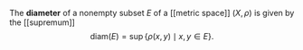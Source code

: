 The **diameter** of a nonempty subset $E$ of a [[metric space]] $(X,\rho)$ is given by the [[supremum]] $$\text{diam}(E) = \sup\{\rho(x,y)\mid x,y \in E\}.$$
